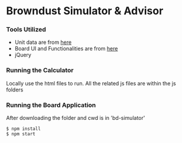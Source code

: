# Browndust Simulator & Advisor

### Tools Utilized

* Unit data are from [here](https://browndust.pmang.cloud/book/index.html)
* Board UI and Functionalities are from [here](https://boardgame.io)
* jQuery

### Running the Calculator

Locally use the html files to run. All the related js files are within the js folders

### Running the Board Application

After downloading the folder and cwd is in 'bd-simulator'

```
$ npm install
$ npm start
```
